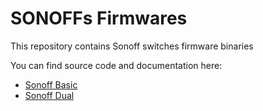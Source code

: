 # SONOFFs Firmwares

This repository contains Sonoff switches firmware binaries

You can find source code and documentation here:
* [Sonoff Basic](https://github.com/tschaban/SONOFF-firmware)
* [Sonoff Dual](https://github.com/tschaban/SONOFF-DUAL-firmware)